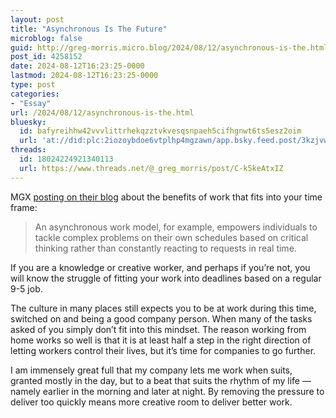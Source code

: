 ```yaml
---
layout: post
title: "Asynchronous Is The Future"
microblog: false
guid: http://greg-morris.micro.blog/2024/08/12/asynchronous-is-the.html
post_id: 4258152
date: 2024-08-12T16:23:25-0000
lastmod: 2024-08-12T16:23:25-0000
type: post
categories:
- "Essay"
url: /2024/08/12/asynchronous-is-the.html
bluesky:
  id: bafyreihhw42vvvlittrhekqzztvkvesqsnpaeh5cifhgnwt6ts5esz2oim
  url: 'at://did:plc:2iozoybdoe6vtplhp4mgzawn/app.bsky.feed.post/3kzjvwc3y4y2f'
threads:
  id: 18024224921340113
  url: https://www.threads.net/@_greg_morris/post/C-k5keAtxIZ
---
```

MGX [posting on their blog](https://mgx.me/why-i-think-slow-and-embrace-asynchronous-work/) about the benefits of work that fits into your time frame:

> An asynchronous work model, for example, empowers individuals to tackle complex problems on their own schedules based on critical thinking rather than constantly reacting to requests in real time.

If you are a knowledge or creative worker, and perhaps if you’re not, you will know the struggle of fitting your work into deadlines based on a regular 9-5 job. 

The culture in many places still expects you to be at work during this time, switched on and being a good company person. When many of the tasks asked of you simply don’t fit into this mindset. The reason working from home works so well is that it is at least half a step in the right direction of letting workers control their lives, but it’s time for companies to go further.

I am immensely great full that my company lets me work when suits, granted mostly in the day, but to a beat that suits the rhythm of my life — namely earlier in the morning and later at night. By removing the pressure to deliver too quickly means more creative room to deliver better work. 

